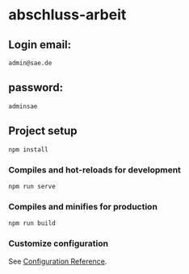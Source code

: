 # abschluss-arbeit

## Login email:
```
admin@sae.de

```
## password:
```
adminsae

```

## Project setup
```
npm install
```

### Compiles and hot-reloads for development
```
npm run serve
```

### Compiles and minifies for production
```
npm run build
```

### Customize configuration
See [Configuration Reference](https://cli.vuejs.org/config/).
